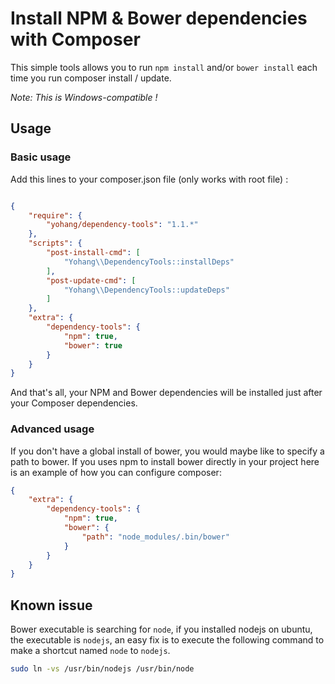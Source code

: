 Install NPM & Bower dependencies with Composer
==============================================

This simple tools allows you to run `npm install` and/or `bower install` each time you run composer install / update.

*Note: This is Windows-compatible !*

Usage
-----

### Basic usage

Add this lines to your composer.json file (only works with root file) :

```json

{
    "require": {
        "yohang/dependency-tools": "1.1.*"
    },
    "scripts": {
        "post-install-cmd": [
            "Yohang\\DependencyTools::installDeps"
        ],
        "post-update-cmd": [
            "Yohang\\DependencyTools::updateDeps"
        ]
    },
    "extra": {
        "dependency-tools": {
            "npm": true,
            "bower": true
        }
    }
}

```

And that's all, your NPM and Bower dependencies will be installed just after your Composer dependencies.

### Advanced usage

If you don't have a global install of bower, you would maybe like to specify a path to bower. If you uses npm to install
bower directly in your project here is an example of how you can configure composer:

```json
{
    "extra": {
        "dependency-tools": {
            "npm": true,
            "bower": {
                "path": "node_modules/.bin/bower"
            }
        }
    }
}
```

Known issue
-----------

Bower executable is searching for `node`, if you installed nodejs on ubuntu, the executable is `nodejs`, an easy fix is to execute the following command to make a shortcut named `node` to `nodejs`.

```bash
sudo ln -vs /usr/bin/nodejs /usr/bin/node
```
